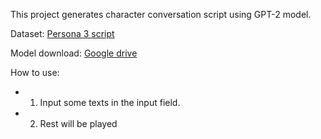 This project generates character conversation script using GPT-2 model.

Dataset: [Persona 3 script](https://gamefaqs.gamespot.com/ps2/932312-shin-megami-tensei-persona-3/faqs/50852)

Model download: [Google drive](https://drive.google.com/file/d/1CapX0Gn-e8Ty736rPgw5QfKTG6fKY6e4/view?usp=sharing)

How to use:
* 1. Input some texts in the input field.
* 2. Rest will be played
